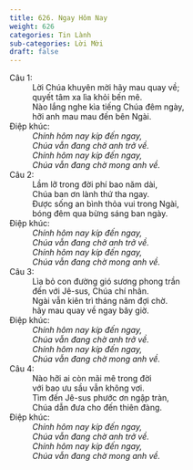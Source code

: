 ```yaml
---
title: 626. Ngay Hôm Nay
weight: 626
categories: Tin Lành
sub-categories: Lời Mời
draft: false
---
```

<dl><dt>Câu 1:</dt><dd data-verse="1">Lời Chúa khuyên mời hãy mau quay về; <br/>quyết tâm xa lìa khỏi bến mê. <br/>Nào lắng nghe kìa tiếng Chúa đêm ngày, <br/>hỡi anh mau mau đến bên Ngài. </dd><dt>Điệp khúc:</dt><dd data-chorus="1"><em>Chính hôm nay kíp đến ngay, <br/>Chúa vẫn đang chờ anh trở về. <br/>Chính hôm nay kíp đến ngay, <br/>Chúa vẫn đang chờ mong anh về. </em></dd><dt>Câu 2:</dt><dd data-verse="2">Lầm lỡ trong đời phí bao năm dài, <br/>Chúa ban ơn lành thứ tha ngay. <br/>Được sống an bình thỏa vui trong Ngài, <br/>bóng đêm qua bừng sáng ban ngày. </dd><dt>Điệp khúc:</dt><dd data-chorus="1"><em>Chính hôm nay kíp đến ngay, <br/>Chúa vẫn đang chờ anh trở về. <br/>Chính hôm nay kíp đến ngay, <br/>Chúa vẫn đang chờ mong anh về. </em></dd><dt>Câu 3:</dt><dd data-verse="3">Lìa bỏ con đường gió sương phong trần <br/>đến với Jê-sus, Chúa chí nhân. <br/>Ngài vẫn kiên trì tháng năm đợi chờ. <br/>hãy mau quay về ngay bây giờ. </dd><dt>Điệp khúc:</dt><dd data-chorus="1"><em>Chính hôm nay kíp đến ngay, <br/>Chúa vẫn đang chờ anh trở về. <br/>Chính hôm nay kíp đến ngay, <br/>Chúa vẫn đang chờ mong anh về. </em></dd><dt>Câu 4:</dt><dd data-verse="4">Nào hỡi ai còn mãi mê trong đời <br/>với bao ưu sầu vẫn không vơi. <br/>Tìm đến Jê-sus phước ơn ngập tràn, <br/>Chúa dẫn đưa cho đến thiên đàng. </dd><dt>Điệp khúc:</dt><dd data-chorus="1"><em>Chính hôm nay kíp đến ngay, <br/>Chúa vẫn đang chờ anh trở về. <br/>Chính hôm nay kíp đến ngay, <br/>Chúa vẫn đang chờ mong anh về. </em></dd></dl>